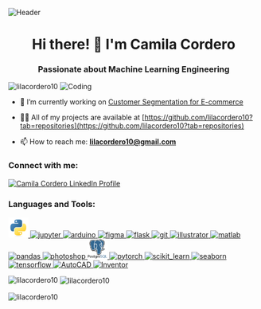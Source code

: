 ![Header](https://www.atriauniversity.edu.in/wp-content/uploads/2023/03/image1.jpg)

<h1 align="center">Hi there! 👋 I'm Camila Cordero</h1>
<h3 align="center">Passionate about Machine Learning Engineering</h3>

<img align="right" alt="Coding" width="400" src="https://cdnb.artstation.com/p/assets/images/images/028/991/999/original/anna-havrylyukh-.gif?1596125112">

<p align="left"> <img src="https://komarev.com/ghpvc/?username=lilacordero10&label=Profile%20views&color=0e75b6&style=flat" alt="lilacordero10" /> </p>

- 🔭 I’m currently working on [Customer Segmentation for E-commerce](https://github.com/lilacordero10/customer-segmentation)

- 👨‍💻 All of my projects are available at [https://github.com/lilacordero10?tab=repositories](https://github.com/lilacordero10?tab=repositories)

- 📫 How to reach me: **lilacordero10@gmail.com**

<h3 align="left">Connect with me:</h3>
<p align="left">
  <a href="https://www.linkedin.com/in/camila-cordero-4a4489174/" target="_blank">
    <img align="center" src="https://raw.githubusercontent.com/rahuldkjain/github-profile-readme-generator/master/src/images/icons/Social/linked-in-alt.svg" alt="Camila Cordero LinkedIn Profile" height="30" width="40" />
  </a>
</p>

<h3 align="left">Languages and Tools:</h3>
<p align="left"> 
  <a href="https://www.python.org" target="_blank" rel="noreferrer"> 
    <img src="https://raw.githubusercontent.com/devicons/devicon/master/icons/python/python-original.svg" alt="python" width="40" height="40"/>
  </a>
  <a href="https://jupyter.org/" target="_blank" rel="noreferrer"> 
    <img src="https://friconix.com/jpg/fi-stluxx-jupyter-notebook.jpg" alt="jupyter" width="40" height="40"/>
  </a>
  <a href="https://www.arduino.cc/" target="_blank" rel="noreferrer"> 
    <img src="https://cdn.worldvectorlogo.com/logos/arduino-1.svg" alt="arduino" width="40" height="40"/>
  </a> 
  <a href="https://www.figma.com/" target="_blank" rel="noreferrer"> 
    <img src="https://www.vectorlogo.zone/logos/figma/figma-icon.svg" alt="figma" width="40" height="40"/>
  </a> 
  <a href="https://flask.palletsprojects.com/" target="_blank" rel="noreferrer"> 
    <img src="https://ih0.redbubble.net/image.2488655041.9084/raf,360x360,075,t,fafafa:ca443f4786.jpg" alt="flask" width="40" height="40"/>
  </a>
  <a href="https://git-scm.com/" target="_blank" rel="noreferrer"> 
    <img src="https://www.vectorlogo.zone/logos/git-scm/git-scm-icon.svg" alt="git" width="40" height="40"/>
  </a>
  <a href="https://www.adobe.com/in/products/illustrator.html" target="_blank" rel="noreferrer"> 
    <img src="https://www.vectorlogo.zone/logos/adobe_illustrator/adobe_illustrator-icon.svg" alt="illustrator" width="40" height="40"/>
  </a>
  <a href="https://www.mathworks.com/" target="_blank" rel="noreferrer"> 
    <img src="https://upload.wikimedia.org/wikipedia/commons/2/21/Matlab_Logo.png" alt="matlab" width="40" height="40"/>
  </a>
  <a href="https://pandas.pydata.org/" target="_blank" rel="noreferrer"> 
    <img src="https://img.icons8.com/color/48/000000/pandas.png" alt="pandas" width="40" height="40"/>
  </a>
  <a href="https://www.photoshop.com/en" target="_blank" rel="noreferrer"> 
    <img src="https://img.icons8.com/color/48/000000/adobe-photoshop.png" alt="photoshop" width="40" height="40"/>
  </a>
  <a href="https://www.postgresql.org" target="_blank" rel="noreferrer"> 
    <img src="https://raw.githubusercontent.com/devicons/devicon/master/icons/postgresql/postgresql-original-wordmark.svg" alt="postgresql" width="40" height="40"/>
  </a>
  <a href="https://pytorch.org/" target="_blank" rel="noreferrer"> 
    <img src="https://www.vectorlogo.zone/logos/pytorch/pytorch-icon.svg" alt="pytorch" width="40" height="40"/>
  </a>
  <a href="https://scikit-learn.org/" target="_blank" rel="noreferrer"> 
    <img src="https://upload.wikimedia.org/wikipedia/commons/0/05/Scikit_learn_logo_small.svg" alt="scikit_learn" width="40" height="40"/>
  </a>
  <a href="https://seaborn.pydata.org/" target="_blank" rel="noreferrer"> 
    <img src="https://seaborn.pydata.org/_images/logo-mark-lightbg.svg" alt="seaborn" width="40" height="40"/>
  </a>
  <a href="https://www.tensorflow.org" target="_blank" rel="noreferrer"> 
    <img src="https://www.vectorlogo.zone/logos/tensorflow/tensorflow-icon.svg" alt="tensorflow" width="40" height="40"/>
  </a>
  <a href="https://www.autodesk.com/products/autocad/overview" target="_blank" rel="noreferrer"> 
    <img src="https://www.cadac.com/globalassets/producten/googleshopping/autocad-shop.png" alt="AutoCAD" width="40" height="40"/>
  </a>
  <a href="https://www.autodesk.com/products/inventor/overview" target="_blank" rel="noreferrer"> 
    <img src="https://blogs.autodesk.com/inventor/wp-content/uploads/sites/73/2017/09/inventor-icon-128px-hd.png" alt="Inventor" width="40" height="40"/>
  </a>
</p>

<p><img align="left" src="https://github-readme-stats.vercel.app/api/top-langs?username=lilacordero10&show_icons=true&locale=en&layout=compact" alt="lilacordero10" /></p>

<p>&nbsp;<img align="center" src="https://github-readme-stats.vercel.app/api?username=lilacordero10&show_icons=true&locale=en" alt="lilacordero10" /></p>

<p><img align="center" src="https://github-readme-streak-stats.herokuapp.com/?user=lilacordero10&" alt="lilacordero10" /></p>
